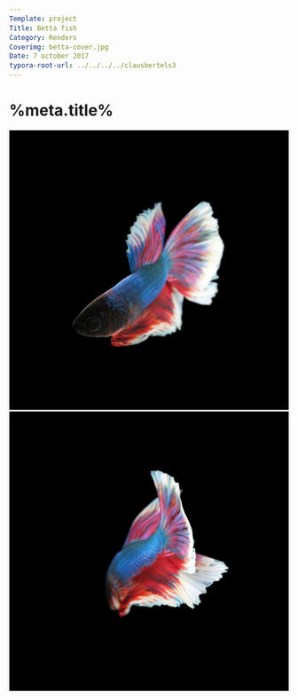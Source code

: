 ```yaml
---
Template: project
Title: Betta fish
Category: Renders
Coverimg: betta-cover.jpg
Date: 7 october 2017
typora-root-url: ../../../../clausbertels3
---
```


# %meta.title%

<img src="/assets/renders/betta1.jpg">

<img src="/assets/renders/betta2.jpg">
